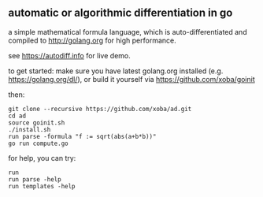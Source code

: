 automatic or algorithmic differentiation in go
----------------------------------------------

a simple mathematical formula language, which is auto-differentiated
and compiled to http://golang.org for high performance.

see https://autodiff.info for live demo.

to get started: make sure you have latest golang.org installed
(e.g. https://golang.org/dl/), or build it yourself via
https://github.com/xoba/goinit

then:

    git clone --recursive https://github.com/xoba/ad.git
    cd ad
    source goinit.sh
    ./install.sh
    run parse -formula "f := sqrt(abs(a+b*b))"
    go run compute.go

for help, you can try:

    run
    run parse -help
    run templates -help

